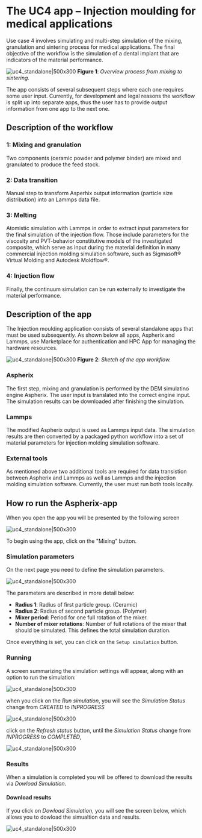 # The UC4 app – Injection moulding for medical applications

Use case 4 involves simulating and multi-step simulation of the mixing, granulation
and sintering process for medical applications. The final objective of the workflow
is the simulation of a dental implant that are indicators of the material performance.

![uc4_standalone|500x300](../_static/img/ucs/uc4/uc4_process.png)
**Figure 1**: _Overview process from mixing to sintering._

The app consists of several subsequent steps where each one requires some user input. Currently, for development and legal reasons the workflow is split up into separate apps, thus the user has to provide output information from one app to the next one.

## Description of the workflow

### 1: Mixing and granulation

Two components (ceramic powder and polymer binder) are mixed and granulated to produce the feed stock.

### 2: Data transition

Manual step to transform Asperhix output information (particle size distribution) into an Lammps data file.

### 3: Melting

Atomistic simulation with Lammps in order to extract input parameters for the final simulation of the injection flow.
Those include parameters for the viscosity and PVT-behavior constitutive models of the investigated composite, which serve as input during the material definition in many commercial injection molding simulation software, such as Sigmasoft® Virtual Molding and Autodesk Moldflow®.

### 4: Injection flow

Finally, the continuum simulation can be run externally to investigate the material performance.

## Description of the app

The Injection moulding application consists of several standalone apps that must be used subsequently. As shown below all apps, Aspherix and Lammps, use Marketplace for authentication and HPC App for managing the hardware resources.

![uc4_standalone|500x300](../_static/img/ucs/uc4/uc4_standalone.png)
**Figure 2**: _Sketch of the app workflow._

### Aspherix

The first step, mixing and granulation is performed by the DEM simulatino engine Aspherix. The user input is translated into the correct engine input. The simulation results can be downloaded after finishing the simulation.

### Lammps

The modified Aspherix output is used as Lammps input data. The simulation results are then converted by a packaged python workflow into a set of material parameters for injection molding simulation software.

### External tools

As mentioned above two additional tools are required for data transistion between Aspherix and Lammps as well as Lammps and the injection molding simulation software.
Currently, the user must run both tools locally.

## How ro run the Aspherix-app

When you open the app you will be presented by the following screen

![uc4_standalone|500x300](../_static/img/ucs/uc4/uc4_index.png)

To begin using the app, click on the "Mixing" button.

### Simulation parameters

On the next page you need to define the simulation parameters.

![uc4_standalone|500x300](../_static/img/ucs/uc4/uc4_configuration.png)

The parameters are described in more detail below:

- **Radius 1**: Radius of first particle group. (Ceramic)
- **Radius 2**: Radius of second particle group. (Polymer)
- **Mixer period**: Period for one full rotation of the mixer.
- **Number of mixer rotations**: Number of full rotations of the mixer that should be simulated. This defines the total simulation duration.

Once everything is set, you can click on the `Setup simulation` button.

### Running

A screen summarizing the simulation settings will appear, along with an option to run the simulation:

![uc4_standalone|500x300](../_static/img/ucs/uc4/uc4_run_simulation.png)

when you click on the _Run simulation_, you will see the _Simulation Status_ change from _CREATED_ to _INPROGRESS_

![uc4_standalone|500x300](../_static/img/ucs/uc4/uc4_inprogress.png)

click on the _Refresh status_ button, until the _Simulation Status_ change from _INPROGRESS_ to _COMPLETED_,

![uc4_standalone|500x300](../_static/img/ucs/uc4/uc4_download.png)

### Results

When a simulation is completed you will be offered to download the results via _Dowload Simulation_.

#### Download results

If you click on _Dowload Simulation_, you will see the screen below, which allows you to dowload the simualtion data and results.

![uc4_standalone|500x300](../_static/img/ucs/uc4/uc4_download_2.png)
